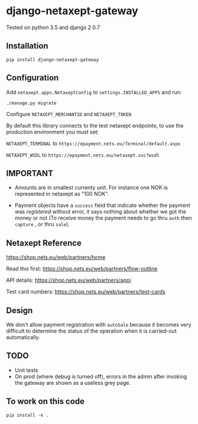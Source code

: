 django-netaxept-gateway
======================= 

Tested on python 3.5 and django 2.0.7


Installation
------------

    pip install django-netaxept-gateway


Configuration
-------------

Add ``netaxept.apps.NetaxeptConfig`` to ``settings.INSTALLED_APPS`` and run:

    ./manage.py migrate


Configure `NETAXEPT_MERCHANTID` and `NETAXEPT_TOKEN`

By default this library connects to the test netaxept endpoints,
to use the production environment you must set:

`NETAXEPT_TERMINAL` to  `https://epayment.nets.eu/Terminal/default.aspx`

`NETAXEPT_WSDL` to `https://epayment.nets.eu/netaxept.svc?wsdl`


IMPORTANT
---------

- Amounts are in smallest currenty unit. For instance one NOK is represented in netaxept as "100 NOK".

- Payment objects have a `success` field that indicate whether the payment was _registered_ without error, it says nothing about whether we got the money or not
(To receive money the payment needs to go thru `auth` then `capture` , or thru `sale`).


Netaxept Reference
------------------

https://shop.nets.eu/web/partners/home

Read this first: https://shop.nets.eu/web/partners/flow-outline

API details: https://shop.nets.eu/web/partners/appi

Test card numbers: https://shop.nets.eu/web/partners/test-cards


Design
------

We don't allow payment registration with `autoSale` because it becomes very difficult to determine the status of the operation when it is carried-out automatically.


TODO
----

- Unit tests
- On prod (where debug is turned off), errors in the admin after invoking the gateway are shown as a useless grey page.


To work on this code
--------------------

    pip install -e .

